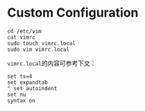 # Custom Configuration

```shell
cd /etc/vim
cat vimrc
sudo touch vimrc.local
sudo vim vimrc.local
```

`vimrc.local`的内容可参考下文：

```text
set ts=4
set expandtab
" set autoindent
set nu
syntax on
```


